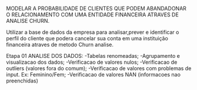 MODELAR A PROBABILIDADE DE CLIENTES QUE PODEM ABANDADONAR O RELACIONAMENTO COM UMA ENTIDADE FINANCEIRA ATRAVES DE ANALISE CHURN.

Utilizar a base de dados da empresa para analisar,prever e identificar o perfil do cliente que podera cancelar sua conta em uma instituição financeira atraves de metodo Churn analise.


Etapa 01 ANALISE DOS DADOS:
-Tabelas renomeadas;
-Agrupamento e visualizacao dos dados;
-Verificacao de valores nulos;
-Verificacao de outliers (valores fora do comum);
-Verificacao de valores com problemas de input. Ex: Feminino/Fem;
-Verificacao de valores NAN (informacoes nao preenchidas)